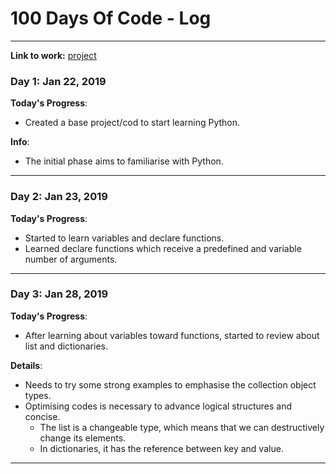 # 100 Days Of Code - Log
---

**Link to work:**
[project](https://github.com/jessicaboatto/python_introduction)

### Day 1: Jan 22, 2019

**Today's Progress**:
- Created a base project/cod to start learning Python.

**Info**:
- The initial phase aims to familiarise with Python.

---


### Day 2: Jan 23, 2019

**Today's Progress**:
- Started to learn variables and declare functions.
- Learned declare functions which receive a predefined and variable number of arguments.

---

### Day 3: Jan 28, 2019

**Today's Progress**:
- After learning about variables toward functions, started to review about list and dictionaries.

**Details**:
- Needs to try some strong examples to emphasise the collection object types.
- Optimising codes is necessary to advance logical structures and concise.
  - The list is a changeable type, which means that we can destructively change its elements. 
  - In dictionaries, it has the reference between key and value.

---
